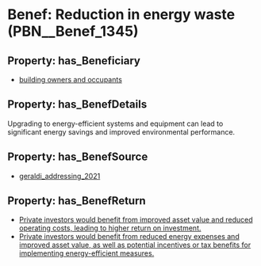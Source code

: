 # Benef: __Reduction in energy waste__ (PBN__Benef_1345)

## Property: has_Beneficiary

* [building owners and occupants](../Stakeholder/PBN__Stakeholder_143)

## Property: has_BenefDetails

Upgrading to energy-efficient systems and equipment can lead to significant energy savings and improved environmental performance.

## Property: has_BenefSource

* [geraldi_addressing_2021](../Article/PBN__Article_286)

## Property: has_BenefReturn

* [Private investors would benefit from improved asset value and reduced operating costs, leading to higher return on investment.](../BenefReturn/PBN__BenefReturn_1518)
* [Private investors would benefit from reduced energy expenses and improved asset value, as well as potential incentives or tax benefits for implementing energy-efficient measures.](../BenefReturn/PBN__BenefReturn_1521)

